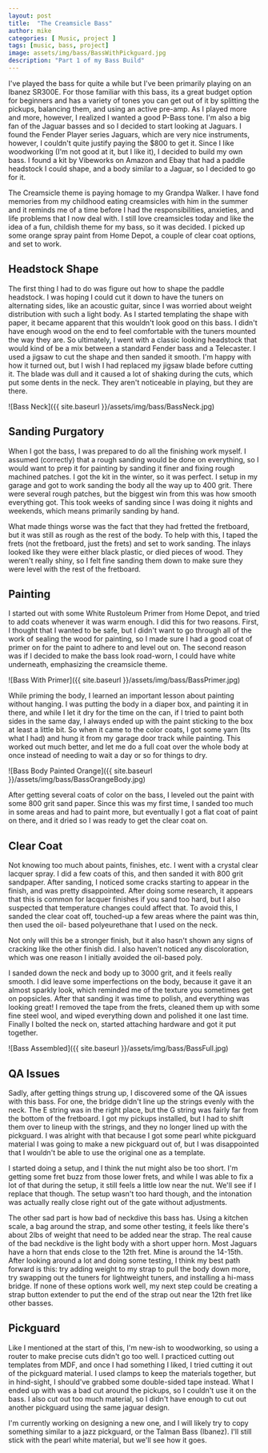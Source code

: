 ```yaml
---
layout: post
title:  "The Creamsicle Bass"
author: mike
categories: [ Music, project ]
tags: [music, bass, project]
image: assets/img/bass/BassWithPickguard.jpg
description: "Part 1 of my Bass Build"
---
```


I've played the bass for quite a while but I've been primarily playing on an
Ibanez SR300E. For those familiar with this bass, its a great budget option for
beginners and has a variety of tones you can get out of it by splitting the
pickups, balancing them, and using an active pre-amp. As I played more and more,
however, I realized I wanted a good P-Bass tone. I'm also a big fan of the
Jaguar basses and so I decided to start looking at Jaguars. I found the Fender
Player series Jaguars, which are very nice instruments, however, I couldn't
quite justify paying the $800 to get it. Since I like woodworking (I'm not good
at it, but I like it), I decided to build my own bass. I found a kit by
Vibeworks on Amazon and Ebay that had a paddle headstock I could shape, and a
body similar to a Jaguar, so I decided to go for it.

The Creamsicle theme is paying homage to my Grandpa Walker. I have fond memories
from my childhood eating creamsicles with him in the summer and it reminds me of
a time before I had the responsibilities, anxieties, and life problems that I
now deal with. I still love creamsicles today and like the idea of a fun,
childish theme for my bass, so it was decided. I picked up some orange spray
paint from Home Depot, a couple of clear coat options, and set to work.

## Headstock Shape

The first thing I had to do was figure out how to shape the paddle headstock. I
was hoping I could cut it down to have the tuners on alternating sides, like an
acoustic guitar, since I was worried about weight distribution with such a light
body. As I started templating the shape with paper, it became apparent that this
wouldn't look good on this bass. I didn't have enough wood on the end to feel
comfortable with the tuners mounted the way they are. So ultimately, I went with
a classic looking headstock that would kind of be a mix between a standard
Fender bass and a Telecaster. I used a jigsaw to cut the shape and then sanded
it smooth. I'm happy with how it turned out, but I wish I had replaced my jigsaw
blade before cutting it. The blade was dull and it caused a lot of shaking
during the cuts, which put some dents in the neck. They aren't noticeable in
playing, but they are there.

![Bass Neck]({{ site.baseurl }}/assets/img/bass/BassNeck.jpg)

## Sanding Purgatory

When I got the bass, I was prepared to do all the finishing work myself. I
assumed (correctly) that a rough sanding would be done on everything, so I would
want to prep it for painting by sanding it finer and fixing rough machined
patches. I got the kit in the winter, so it was perfect. I setup in my garage
and got to work sanding the body all the way up to 400 grit. There were several
rough patches, but the biggest win from this was how smooth everything got. This
took weeks of sanding since I was doing it nights and weekends, which means
primarily sanding by hand.

What made things worse was the fact that they had fretted the fretboard, but it
was still as rough as the rest of the body. To help with this, I taped the frets
(not the fretboard, just the frets) and set to work sanding. The inlays looked
like they were either black plastic, or died pieces of wood. They weren't really
shiny, so I felt fine sanding them down to make sure they were level with the
rest of the fretboard.

## Painting

I started out with some White Rustoleum Primer from Home Depot, and tried to add
coats whenever it was warm enough. I did this for two reasons. First, I thought
that I wanted to be safe, but I didn't want to go through all of the work of
sealing the wood for painting, so I made sure I had a good coat of primer on for
the paint to adhere to and level out on. The second reason was if I decided to
make the bass look road-worn, I could have white underneath, emphasizing the
creamsicle theme.

![Bass With Primer]({{ site.baseurl }}/assets/img/bass/BassPrimer.jpg)

While priming the body, I learned an important lesson about painting without
hanging. I was putting the body in a diaper box, and painting it in there, and
while I let it dry for the time on the can, if I tried to paint both sides in
the same day, I always ended up with the paint sticking to the box at least a
little bit. So when it came to the color coats, I got some yarn (Its what I had)
and hung it from my garage door track while painting. This worked out much
better, and let me do a full coat over the whole body at once instead of needing
to wait a day or so for things to dry.

![Bass Body Painted Orange]({{ site.baseurl }}/assets/img/bass/BassOrangeBody.jpg)

After getting several coats of color on the bass, I leveled out the paint with
some 800 grit sand paper. Since this was my first time, I sanded too much in
some areas and had to paint more, but eventually I got a flat coat of paint on
there, and it dried so I was ready to get the clear coat on.

## Clear Coat

Not knowing too much about paints, finishes, etc. I went with a crystal clear
lacquer spray. I did a few coats of this, and then sanded it with 800 grit
sandpaper. After sanding, I noticed some cracks starting to appear in the
finish, and was pretty disappointed. After doing some research, it appears that
this is common for lacquer finishes if you sand too hard, but I also suspected
that temperature changes could affect that. To avoid this, I sanded the clear
coat off, touched-up a few areas where the paint was thin, then used the oil-
based polyeurethane that I used on the neck.

Not only will this be a stronger finish, but it also hasn't shown any signs of
cracking like the other finish did. I also haven't noticed any discoloration,
which was one reason I initially avoided the oil-based poly.

I sanded down the neck and body up to 3000 grit, and it feels really smooth. I
did leave some imperfections on the body, because it gave it an almost sparkly
look, which reminded me of the texture you sometimes get on popsicles. After
that sanding it was time to polish, and everything was looking great! I removed
the tape from the frets, cleaned them up with some fine steel wool, and wiped
everything down and polished it one last time. Finally I bolted the neck on,
started attaching hardware and got it put together.

![Bass Assembled]({{ site.baseurl }}/assets/img/bass/BassFull.jpg)

## QA Issues

Sadly, after getting things strung up, I discovered some of the QA issues with
this bass. For one, the bridge didn't line up the strings evenly with the neck.
The E string was in the right place, but the G string was fairly far from the
bottom of the fretboard. I got my pickups installed, but I had to shift them
over to lineup with the strings, and they no longer lined up with the pickguard.
I was alright with that because I got some pearl white pickguard material I was
going to make a new pickguard out of, but I was disappointed that I wouldn't be
able to use the original one as a template.

I started doing a setup, and I think the nut might also be too short. I'm
getting some fret buzz from those lower frets, and while I was able to fix a lot
of that during the setup, it still feels a little low near the nut. We'll see if
I replace that though. The setup wasn't too hard though, and the intonation was
actually really close right out of the gate without adjustments.

The other sad part is how bad of neckdive this bass has. Using a kitchen scale,
a bag around the strap, and some other testing, it feels like there's about 2lbs
of weight that need to be added near the strap. The real cause of the bad
neckdive is the light body with a short upper horn. Most Jaguars have a horn
that ends close to the 12th fret. Mine is around the 14-15th. After looking
around a lot and doing some testing, I think my best path forward is this: try
adding weight to my strap to pull the body down more, try swapping out the
tuners for lightweight tuners, and installing a hi-mass bridge. If none of these
options work well, my next step could be creating a strap button extender to put
the end of the strap out near the 12th fret like other basses.

## Pickguard

Like I mentioned at the start of this, I'm new-ish to woodworking, so using a
router to make precise cuts didn't go too well. I practiced cutting out
templates from MDF, and once I had something I liked, I tried cutting it out of
the pickguard material. I used clamps to keep the materials together, but in
hind-sight, I should've grabbed some double-sided tape instead. What I ended up
with was a bad cut around the pickups, so I couldn't use it on the bass. I also
cut out too much material, so I didn't have enough to cut out another pickguard
using the same jaguar design.

I'm currently working on designing a new one, and I will likely try to copy
something similar to a jazz pickguard, or the Talman Bass (Ibanez). I'll still
stick with the pearl white material, but we'll see how it goes.
